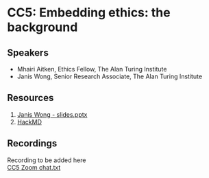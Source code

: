 # CC5: Embedding ethics: the background

## Speakers
- Mhairi Aitken, Ethics Fellow, The Alan Turing Institute
- Janis Wong, Senior Research Associate, The Alan Turing Institute

## Resources
1. [Janis Wong - slides.pptx](https://github.com/alan-turing-institute/ds-ai-educators-programme/files/11685770/Janis.Wong.-.slides.pptx) </br>
2. [HackMD](https://hackmd.io/0PJTIjlKQsGHM3LzRKbIGg) </br>

## Recordings
Recording to be added here </br>
[CC5 Zoom chat.txt](https://github.com/alan-turing-institute/ds-ai-educators-programme/files/11679266/CC5.Zoom.chat.txt)


